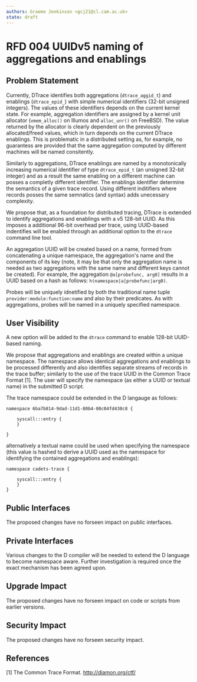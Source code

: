 ```yaml
---
authors: Graeme Jenkinson <gcj21@cl.cam.ac.uk>
state: draft
---
```


<!-- 
	This document is subject to the terms of BSD 2 Clause License.
    See LICENSE in this repository for more information.

    Copyright 2017 Graeme Jenkinson
-->

# RFD 004 UUIDv5 naming of aggregations and enablings

## Problem Statement

Currently, DTrace identifies both aggregations (`dtrace_aggid_t`) and enablings
(`dtrace_epid_`) with simple numerical identifiers (32-bit unsigned integers).
The values of these identifiers depends on the current kernel state.  For
example, aggregation identifiers are assigned by a kernel unit allocator
(`vmem_alloc()` on Illumos and `alloc_unr()` on FreeBSD). The value returned by
the allocator is clearly dependent on the previously allocated/freed values,
which in turn depends on the current DTrace enablings. This is problematic in
a distributed setting as, for example, no guarantess are provided that the same
aggregation computed by different machines will be named consitently.

Similarly to aggregations, DTrace enablings are named by a monotonically
increasing numerical identifier of type `dtrace_epid_t` (an unsigned 32-bit
integer) and as a result the same enabling on a different machine can posses a
completly different identifier. The enablings identifier determine the
semantics of a given trace record. Using different inditifiers where records
posses the same semnatics (and syntax) adds unecessary complexity.

We propose that, as a foundation for distributed tracing, DTrace is extended
to identify aggregations and enablings with a v5 128-bit UUID. As this imposes
a additional 96-bit overhead per trace, using UUID-based indentifies will
be enabled through an additional option to the `dtrace` command line tool.

An aggregation UUID will be created based on a name, formed from concatenating 
a unique namespace, the aggregation's name and the components of its key (note,
it may be that only the aggregation name is needed as two aggregations with the 
same name and different keys cannot be created).
For example, the aggregation `@a[probefunc, arg0]` results in a UUID based on
a hash as follows: `h(namespace|a|probefunc|arg0)`.

Probes will be uniquely idnetified by both the traditional name tuple
`provider:module:function:name` and also by their predicates. As with
aggregations, probes will be named in a uniquely specified namespace.
   
## User Visibility

A new option will be added to the `dtrace` command to enable 128-bit UUID-based
naming. 

We propose that aggregations and enablings are created within a unique namespace. The
namespace allows identical aggregations and enablings to be processed
differently and also identifies separate streams of records in the trace buffer;
similarly to the use of the trace UUID in the Common Trace Format [1]. The
user will specify the namespace (as either a UUID or textual name) in the submitted D script.

The trace namespace could be extended in the D langauge as follows:

```
namespace 6ba7b814-9dad-11d1-80b4-00c04fd430c8 {

	syscall:::entry {
	}

}
```

alternatively a textual name could be used when specifying the namespace
(this value is hashed to derive a UUID used as the namespace for identifying the
contained aggregations and enablings):

```
namespace cadets-trace {

	syscall:::entry {
	}
}
```

## Public Interfaces

The proposed changes have no forseen impact on public interfaces.

## Private Interfaces

Various changes to the D compiler will be needed to extend the D language to
become namespace aware. Further investigation is required once the exact
mechanism has been agreed upon.

## Upgrade Impact

The proposed changes have no forseen impact on code or scripts from earlier versions.

## Security Impact

The proposed changes have no forseen security impact.

## References

[1] The Common Trace Format. http://diamon.org/ctf/
